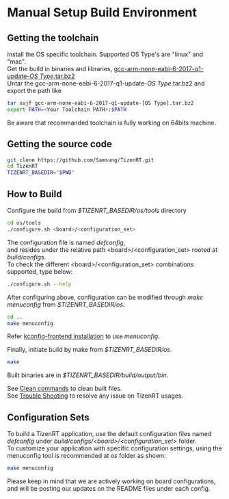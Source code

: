 # Manual Setup Build Environment
## Getting the toolchain

Install the OS specific toolchain. Supported OS Type's are "linux" and "mac".  
Get the build in binaries and libraries, [gcc-arm-none-eabi-6-2017-q1-update-*OS Type*.tar.bz2](https://developer.arm.com/open-source/gnu-toolchain/gnu-rm/downloads/6-2017-q1-update)  
Untar the gcc-arm-none-eabi-6-2017-q1-update-*OS Type*.tar.bz2 and export the path like

```bash
tar xvjf gcc-arm-none-eabi-6-2017-q1-update-[OS Type].tar.bz2
export PATH=<Your Toolchain PATH>:$PATH
```
Be aware that recommanded toolchain is fully working on 64bits machine.

## Getting the source code

```bash
git clone https://github.com/Samsung/TizenRT.git
cd TizenRT
TIZENRT_BASEDIR="$PWD"
```

## How to Build

Configure the build from *$TIZENRT_BASEDIR/os/tools* directory
```bash
cd os/tools
./configure.sh <board>/<configuration_set>
```
The configuration file is named *defconfig*,  
and resides under the relative path \<board\>/\<configuration_set\> rooted at *build/configs*.  
To check the different \<board\>/\<configuration_set\> combinations supported, type below:
```bash
./configure.sh --help
```

After configuring above, configuration can be modified through *make menuconfig* from *$TIZENRT_BASEDIR/os*.
```bash
cd ..
make menuconfig
```

Refer [kconfig-frontend installation](docs/HowtoInstallKconfigFrontend.md) to use *menuconfig*.

Finally, initiate build by make from *$TIZENRT_BASEDIR/os*.
```bash
make
```

Built binaries are in *$TIZENRT_BASEDIR/build/output/bin*.

See [Clean commands](HowtoClean.md) to clean built files.  
See [Trouble Shooting](TroubleShooting.md) to resolve any issue on TizenRT usages.

## Configuration Sets

To build a TizenRT application, use the default configuration files named *defconfig* under *build/configs/\<board\>/\<configuration_set\>* folder.  
To customize your application with specific configuration settings, using the menuconfig tool is recommended at *os* folder as shown:
```bash
make menuconfig
```
Please keep in mind that we are actively working on board configurations, and will be posting our updates on the README files under each config.
